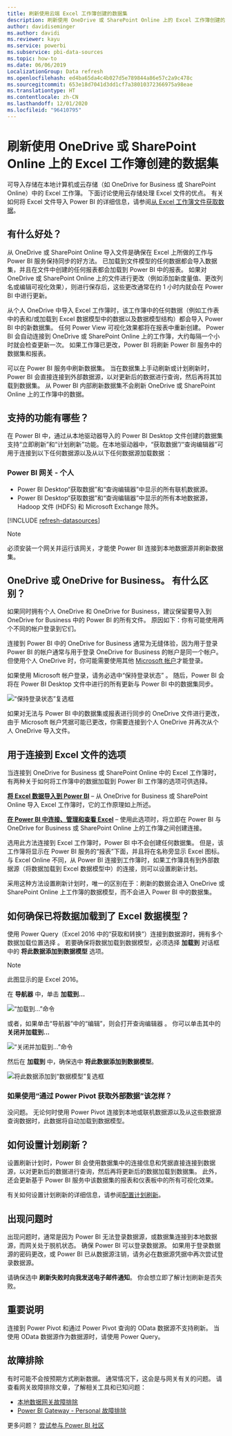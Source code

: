 ```yaml
---
title: 刷新使用云端 Excel 工作簿创建的数据集
description: 刷新使用 OneDrive 或 SharePoint Online 上的 Excel 工作簿创建的数据集
author: davidiseminger
ms.author: davidi
ms.reviewer: kayu
ms.service: powerbi
ms.subservice: pbi-data-sources
ms.topic: how-to
ms.date: 06/06/2019
LocalizationGroup: Data refresh
ms.openlocfilehash: ed4ba65da4c4b027d5e789844a86e57c2a9c478c
ms.sourcegitcommit: 653e18d7041d3dd1cf7a38010372366975a98eae
ms.translationtype: HT
ms.contentlocale: zh-CN
ms.lasthandoff: 12/01/2020
ms.locfileid: "96410795"
---
```

# <a name="refresh-a-dataset-created-from-an-excel-workbook-on-onedrive-or-sharepoint-online"></a>刷新使用 OneDrive 或 SharePoint Online 上的 Excel 工作簿创建的数据集

可导入存储在本地计算机或云存储（如 OneDrive for Business 或 SharePoint Online）中的 Excel 工作簿。 下面讨论使用云存储处理 Excel 文件的优点。 有关如何将 Excel 文件导入 Power BI 的详细信息，请参阅[从 Excel 工作簿文件获取数据](service-excel-workbook-files.md)。

## <a name="what-are-the-advantages"></a>有什么好处？

从 OneDrive 或 SharePoint Online 导入文件是确保在 Excel 上所做的工作与 Power BI 服务保持同步的好方法。 已加载到文件模型的任何数据都会导入数据集，并且在文件中创建的任何报表都会加载到 Power BI 中的报表。 如果对 OneDrive 或 SharePoint Online 上的文件进行更改（例如添加新度量值、更改列名或编辑可视化效果），则进行保存后，这些更改通常在约 1 小时内就会在 Power BI 中进行更新。

从个人 OneDrive 中导入 Excel 工作簿时，该工作簿中的任何数据（例如工作表中的表和/或加载到 Excel 数据模型中的数据以及数据模型结构）都会导入 Power BI 中的新数据集。 任何 Power View 可视化效果都将在报表中重新创建。 Power BI 会自动连接到 OneDrive 或 SharePoint Online 上的工作簿，大约每隔一个小时就会检查更新一次。 如果工作簿已更改，Power BI 将刷新 Power BI 服务中的数据集和报表。

可以在 Power BI 服务中刷新数据集。 当在数据集上手动刷新或计划刷新时，Power BI 会直接连接到外部数据源，以对更新后的数据进行查询，然后再将其加载到数据集。 从 Power BI 内部刷新数据集不会刷新 OneDrive 或 SharePoint Online 上的工作簿中的数据。 

## <a name="whats-supported"></a>支持的功能有哪些？

在 Power BI 中，通过从本地驱动器导入的 Power BI Desktop 文件创建的数据集支持“立即刷新”和“计划刷新”功能。在本地驱动器中，“获取数据”/“查询编辑器”可用于连接到以下任何数据源以及从以下任何数据源加载数据   ：  

### <a name="power-bi-gateway---personal"></a>Power BI 网关 - 个人

* Power BI Desktop“获取数据”和“查询编辑器”中显示的所有联机数据源。
* Power BI Desktop“获取数据”和“查询编辑器”中显示的所有本地数据源，Hadoop 文件 (HDFS) 和 Microsoft Exchange 除外。

<!-- Refresh Data sources-->
[!INCLUDE [refresh-datasources](../includes/refresh-datasources.md)]

> [!NOTE]
> 必须安装一个网关并运行该网关，才能使 Power BI 连接到本地数据源并刷新数据集。
>
>

## <a name="onedrive-or-onedrive-for-business-whats-the-difference"></a>OneDrive 或 OneDrive for Business。 有什么区别？

如果同时拥有个人 OneDrive 和 OneDrive for Business，建议保留要导入到 OneDrive for Business 中的 Power BI 的所有文件。 原因如下：你有可能使用两个不同的帐户登录到它们。

连接到 Power BI 中的 OneDrive for Business 通常为无缝体验，因为用于登录 Power BI 的帐户通常与用于登录 OneDrive for Business 的帐户是同一个帐户。 但使用个人 OneDrive 时，你可能需要使用其他 [Microsoft 帐户](https://account.microsoft.com)才能登录。

如果使用 Microsoft 帐户登录，请务必选中“保持登录状态”  。 随后，Power BI 会将在 Power BI Desktop 文件中进行的所有更新与 Power BI 中的数据集同步。  

![“保持登录状态”复选框](media/refresh-excel-file-onedrive/refresh_signin_keepmesignedin.png)

如果对无法与 Power BI 中的数据集或报表进行同步的 OneDrive 文件进行更改，由于 Microsoft 帐户凭据可能已更改，你需要连接到个人 OneDrive 并再次从个人 OneDrive 导入文件。

## <a name="options-for-connecting-to-excel-file"></a>用于连接到 Excel 文件的选项

当连接到 OneDrive for Business 或 SharePoint Online 中的 Excel 工作簿时，有两种关于如何将工作簿中的数据加载到 Power BI 工作簿的选项可供选择。

[**将 Excel 数据导入到 Power BI**](service-excel-workbook-files.md#import-or-connect-to-an-excel-workbook-from-power-bi) – 从 OneDrive for Business 或 SharePoint Online 导入 Excel 工作簿时，它的工作原理如上所述。

[**在 Power BI 中连接、管理和查看 Excel**](service-excel-workbook-files.md#one-excel-workbook--two-ways-to-use-it) – 使用此选项时，将立即在 Power BI 与 OneDrive for Business 或 SharePoint Online 上的工作簿之间创建连接。

选用此方法连接到 Excel 工作簿时，Power BI 中不会创建任何数据集。 但是，该工作簿将显示在 Power BI 服务的“报表”下面，并且将在名称旁显示 Excel 图标。 与 Excel Online 不同，从 Power BI 连接到工作簿时，如果工作簿具有到外部数据源（将数据加载到 Excel 数据模型中）的连接，则可以设置刷新计划。

采用这种方法设置刷新计划时，唯一的区别在于：刷新的数据会进入 OneDrive 或 SharePoint Online 上工作簿的数据模型，而不会进入 Power BI 中的数据集。

## <a name="how-do-i-make-sure-data-is-loaded-to-the-excel-data-model"></a>如何确保已将数据加载到了 Excel 数据模型？

使用 Power Query（Excel 2016 中的“获取和转换”）连接到数据源时，拥有多个数据加载位置选择  。 若要确保将数据加载到数据模型，必须选择 **加载到** 对话框中的 **将此数据添加到数据模型** 选项。

> [!NOTE]
> 此图显示的是 Excel 2016。
>
>

在 **导航器** 中，单击 **加载到...**  

![“加载到...”命令](media/refresh-excel-file-onedrive/refresh_loadtodm_1.png)

或者，如果单击“导航器”中的“编辑”，则会打开查询编辑器   。 你可以单击其中的 **关闭并加载到...**  

![“关闭并加载到…”命令](media/refresh-excel-file-onedrive/refresh_loadtodm_2.png)

然后在 **加载到** 中，确保选中 **将此数据添加到数据模型**。  

![将此数据添加到“数据模型”复选框](media/refresh-excel-file-onedrive/refresh_loadtodm_3.png)

### <a name="what-if-i-use-get-external-data-in-power-pivot"></a>如果使用“通过 Power Pivot 获取外部数据”该怎样？

没问题。 无论何时使用 Power Pivot 连接到本地或联机数据源以及从这些数据源查询数据时，此数据将自动加载到数据模型。

## <a name="how-do-i-schedule-refresh"></a>如何设置计划刷新？

设置刷新计划时，Power BI 会使用数据集中的连接信息和凭据直接连接到数据源，以对更新后的数据进行查询，然后再将更新后的数据加载到数据集。 此外，还会更新基于 Power BI 服务中该数据集的报表和仪表板中的所有可视化效果。

有关如何设置计划刷新的详细信息，请参阅[配置计划刷新](refresh-scheduled-refresh.md)。

## <a name="when-things-go-wrong"></a>出现问题时

出现问题时，通常是因为 Power BI 无法登录数据源，或数据集连接到本地数据源，而网关处于脱机状态。 确保 Power BI 可以登录数据源。 如果用于登录数据源的密码更改，或 Power BI 已从数据源注销，请务必在数据源凭据中再次尝试登录数据源。

请确保选中 **刷新失败时向我发送电子邮件通知**。 你会想立即了解计划刷新是否失败。

## <a name="important-notes"></a>重要说明

连接到 Power Pivot 和通过 Power Pivot 查询的 OData 数据源不支持刷新。 当使用 OData 数据源作为数据源时，请使用 Power Query。

## <a name="troubleshooting"></a>故障排除

有时可能不会按预期方式刷新数据。 通常情况下，这会是与网关有关的问题。 请查看网关故障排除文章，了解相关工具和已知问题：

- [本地数据网关故障排除](service-gateway-onprem-tshoot.md)
- [Power BI Gateway - Personal 故障排除](service-admin-troubleshooting-power-bi-personal-gateway.md)

更多问题？ [尝试参与 Power BI 社区](https://community.powerbi.com/)
